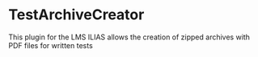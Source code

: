 # TestArchiveCreator
This plugin for the LMS ILIAS allows the creation of zipped archives with PDF files for written tests
